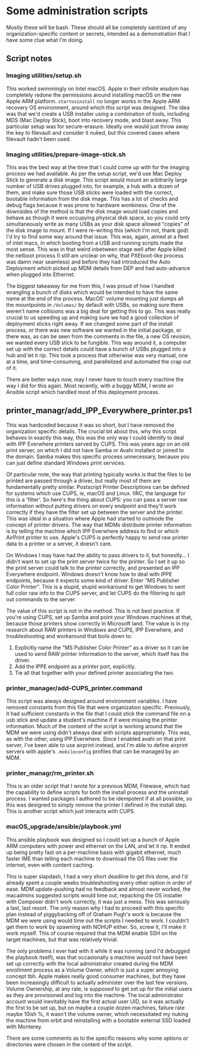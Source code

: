 # Some administration scripts

Mostly these will be bash. These should all be completely sanitized of any
organization-specific content or secrets, intended as a demonstration that I
have some clue what I'm doing.

## Script notes

### Imaging utilities/setup.sh

This worked swimmingly on Intel macOS. Apple in their infinite wisdom has
completely redone the permissions around installing macOS on the new Apple ARM
platform. ``startosinstall`` no longer works in the Apple ARM recovery OS
environment, around which this script was designed. The idea was that we'd
create a USB installer using a combination of tools, including MDS (Mac Deploy
Stick), boot into recovery mode, and blast away. This particular setup was for
secure-erasure. Ideally one would just throw away the key to filevault and
consider it nuked, but this covered cases where filevault hadn't been used.

### Imaging utilities/prepare-image-stick.sh

This was the best way at the time that I could come up with for the imaging
process we had available. As per the setup script, we'd use Mac Deploy Stick to
generate a disk image. This script would mount an arbitrarily large number of
USB drives plugged into, for example, a hub with a dozen of them, and make sure
those USB sticks were loaded with the correct, bootable information from the
disk image. This has a lot of checks and debug flags because it was prone to
hardware wonkiness. One of the downsides of the method is that the disk image
would load copies and behave as though it were occupying physical disk space,
so you could only simultaneously write as many USBs as your disk space allowed
"copies" of the disk image to mount. If I were re-writing this (which I'm not,
thank god) I'd try to find some way around that issue. This was, again, aimed
at a fleet of intel macs, in which booting from a USB and running scripts made
the most sense. This was in that weird inbetween stage well after Apple killed
the netboot process (I still am unclear on why, that PXEboot-like process was
damn near seamless) and before they had introduced the Auto Deployment which
picked up MDM details from DEP and had auto-advance when plugged into Ethernet.

The biggest takeaway for me from this, I was proud of how I handled wrangling a
bunch of disks which would be intended to have the same name at the end of the
process. MacOS' volume mounting just dumps all the mountpoints in ``/Volumes/``
by default with USBs, so making sure there weren't name collisions was a big
deal for getting this to go. This was really crucial to us speeding up and
making sure we had a good collection of deployment sticks right away. If we
changed some part of the install process, or there was new software we wanted
in the initial package, or there was, as can be seen from the comments in the
file, a new OS revision, we wanted every USB stick to be fungible. This way
around it, a computer set up with the correct details could have a bunch of
USBs plugged into a hub and let it rip. This took a process that otherwise was
very manual, one at a time, and time-consuming, and parallelized and automated
the crap out of it.

There are better ways now, may I never have to touch every machine the way I
did for this again. Most recently, with a buggy MDM, I wrote an Ansible script
which handled most of this deployment process.

## printer_managr/add_IPP_Everywhere_printer.ps1


This was hardcoded because it was so short, but I have removed the organization
specific details. The crucial bit about this, why this script behaves in
exactly this way, this was the only way I could identify to deal with IPP
Everwhere printers served by CUPS. This was years ago on an old print server,
on which I did not have Samba or Avahi installed or joined to the domain. Samba
makes this specific process unnecessary, because you can just define standard
Windows print services.

Of particular note, the way that printing typically works is that the files to
be printed are passed through a driver, but really most of them are
fundamentally pretty similar. Postscript Printer Descriptions can be defined
for systems which use CUPS, ie, macOS and Linux. IIRC, the language for this is
a 'filter'. So here's the thing about CUPS: you can pass a server raw
information without putting drivers on every endpoint and they'll work
correctly if they have the filter set up between the server and the printer.
This was ideal in a situation where Apple had started to outmode the concept of
printer drivers. The way that MDMs distribute printer information is by telling
the machine which IPP Everwhere address to find or which AirPrint printer to
use. Apple's CUPS is perfectly happy to send raw printer data to a printer or a
server, it doesn't care.

On Windows I may have had the ability to pass drivers to it, but honestly... I
didn't want to set up the print server twice for the printer. So I set it up so
the print server could talk to the printer correctly, and presented an IPP
Everywhere endpoint. Windows doesn't know how to deal with IPPE endpoints,
because it expects some kind of driver. Enter "MS Publisher Color Printer".
This is a stupid, stupid workaround to get Windows to sent full color raw info
to the CUPS server, and let CUPS do the filtering to spit out commands to the
server.

The value of this script is not in the method. This is not best practice. If
you're using CUPS, set up Samba and point your Windows machines at that,
because those printers show correctly in Microsoft land. The value is in my
research about RAW printers in Windows and CUPS, IPP Everwhere, and
troubleshooting and workaround that boils down to:

1. Explicitly name the "MS Publisher Color Printer" as a driver so it can be
   used to send RAW printer information to the server, which itself has the
   driver.
2. Add the IPPE endpoint as a printer port, explicitly.
3. Tie all that together with your defined printer associating the two.

### printer_manager/add-CUPS_printer.command

This script was always designed around environment variables. I have removed
constants from this file that were organization specific. Previously, it had
sufficient constants in the file that I could stick the command file on a usb
stick and update a student's machine if it were missing the printer
information. Much of the content of the script is working around that the MDM
we were using didn't always deal with scripts appropriately. This was, as with
the other, using IPP Everwhere. Since I enabled avahi on that print server,
I've been able to use airprint instead, and I'm able to define airprint servers
with apple's ``.mobileconfig`` profiles that can be managed by an MDM.

### printer_managr/rm_printer.sh

This is an older script that I wrote for a previous MDM, Filewave, which had
the capability to define scripts for both the install process and the uninstall
process. I wanted packages I authored to be idempotent if at all possible, so
this was designed to simply remove the printer I defined in the install step.
This is another script which just interacts with CUPS.

### macOS_upgrade/ansible/playbook.yml

This ansible playbook was designed so I could set up a bunch of Apple ARM
computers with power and ethernet on the LAN, and let it rip. It ended up being
pretty fast on a per-machine basis with gigabit ethernet, much faster IME than
telling each machine to download the OS files over the internet, even with
content caching. 

This is super slapdash, I had a very short deadline to get this done, and I'd
already spent a couple weeks troubleshooting every other option in order of
ease. MDM update-pushing had no feedback and almost never worked, the macadmins
suggested scripts would time out, repacking the OS installer with Composer
didn't work correctly, it was just a mess. This was seriously a last, last
resort. The only reason why I had to proceed with this specific plan instead of
piggybacking off of Graham Pugh's work is because the MDM we were using would
time out the scripts I needed to work. I couldn't get them to work by spawning
with NOHUP either. So, screw it, I'll make it work myself. This of course
required that the MDM enable SSH on the target machines, but that was
relatively trivial.

The only problems I ever had with it while it was running (and I'd debugged the
playbook itself), was that occasionally a machine would not have been set up
correctly with the local administrator created during the MDM enrollment
process as a Volume Owner, which is just a super annoying concept tbh. Apple
makes really good consumer machines, but they have been increasingly difficult
to actually administer over the last few versions. Volume Ownership, at any
rate, is *supposed* to get set up for the initial users as they are provisioned
and log into the machine. The local administrator account would inevitably have
the first actual user UID, so it was actually the first to be set up, but on
maybe a couple dozen machines, failure rate maybe 10ish %, it wasn't the volume
owner, which necessitated my nuking the machine from orbit and reinstalling
with a bootable external SSD loaded with Monterey.

There are some comments as to the specific reasons why some options or
directories were chosen in the content of the script.
